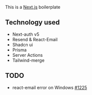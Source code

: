 This is a [Next.js](https://nextjs.org/) boilerplate

## Technology used

- Next-auth v5
- Resend & React-Email
- Shadcn ui
- Prisma
- Server Actions
- Tailwind-merge

## TODO

- react-email error on Windows [#1225](https://github.com/resend/react-email/issues/1225)
